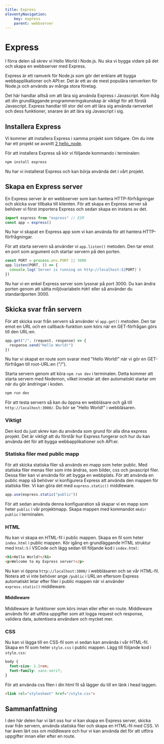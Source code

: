```yaml
---
title: Express
eleventyNavigation:
    key: express
    parent: webbserver
---
```


# Express

I förra delen så skrev vi Hello World i Node.js. Nu ska vi bygga vidare på det och skapa en webbserver med Express.

Express är ett ramverk för Node.js som gör det enklare att bygga webbapplikationer och API:er. Det är ett av de mest populära ramverken för Node.js och används av många stora företag.

Det här handlar alltså om att lära sig använda Express i Javascript. Kom ihåg att din grundläggande programmeringskunskap är viktigt för att förstå Javascript. Express handlar till stor del om att lära sig använda ramverket och dess funktioner, snarare än att lära sig Javascript i sig.

## Installera Express

Vi kommer att installera Express i samma projekt som tidigare. Om du inte har ett projekt se avsnitt [2 hello_node](../2-hello_node).

För att installera Express så kör vi följande kommando i terminalen:

```bash
npm install express
```
Nu har vi installerat Express och kan börja använda det i vårt projekt.

## Skapa en Express server

En Express server är en webbserver som kan hantera HTTP-förfrågningar och skicka svar tillbaka till klienten. För att skapa en Express server så behöver vi först importera Express och sedan skapa en instans av det.
```js
import express from "express" // ESM
const app = express()
```
Nu har vi skapat en Express app som vi kan använda för att hantera HTTP-förfrågningar.

För att starta servern så använder vi `app.listen()` metoden. Den tar emot en port som argument och startar servern på den porten.

```js
const PORT = process.env.PORT || 3000
app.listen(PORT, () => {
  console.log(`Server is running on http://localhost:${PORT}`)
})
```
Nu har vi en enkel Express server som lyssnar på port 3000. Du kan ändra porten genom att sätta miljövariabeln `PORT` eller så använder du standardporten 3000.

## Skicka svar från servern
För att skicka svar från servern så använder vi `app.get()` metoden. Den tar emot en URL och en callback-funktion som körs när en GET-förfrågan görs till den URL:en.

```js
app.get("/", (request, response) => {
  response.send("Hello World!")
})
```
Nu har vi skapat en route som svarar med "Hello World!" när vi gör en GET-förfrågan till root-URL:en ("/").

Starta servern genom att köra `npm run dev` i terminalen. Detta kommer att starta servern med Nodemon, vilket innebär att den automatiskt startar om när du gör ändringar i koden.

```bash
npm run dev
```

För att testa servern så kan du öppna en webbläsare och gå till `http://localhost:3000/`. Du bör se "Hello World!" i webbläsaren.

### Viktigt

Den kod du just skrev kan du använda som grund för alla dina express projekt. Det är viktigt att du förstår hur Express fungerar och hur du kan använda det för att bygga webbapplikationer och API:er.

### Statiska filer med public mapp

För att skicka statiska filer så används en mapp som heter public. Med statiska filer menas filer som inte ändras, som bilder, css och javascript filer. Dessa filer kan vi använda för att bygga en webbplats.
För att använda en public mapp så behöver vi konfigurera Express att använda den mappen för statiska filer. Vi kan göra det med `express.static()` middleware.

```js
app.use(express.static("public"))
```

För att sedan använda denna konfiguaration så skapar vi en mapp som heter `public` i vår projektmapp. Skapa mappen med kommandot `mkdir public` i terminalen.

### HTML

Nu kan vi skapa en HTML-fil i public mappen. Skapa en fil som heter `index.html` i public mappen. Kör igång en grundläggande HTML struktur med `html:5` i VSCode och lägg sedan till följande kod i `index.html`:

```html
<h1>Hello World!</h1>
<p>Welcome to my Express server!</p>
```

Nu kan vi öppna `http://localhost:3000/` i webbläsaren och se vår HTML-fil. Notera att vi inte behöver ange `/public` i URL:en eftersom Express automatiskt letar efter filer i public mappen när vi använder `express.static()` middleware.

#### Middleware

Middleware är funktioner som körs innan eller efter en route. Middleware används för att utföra uppgifter som att logga request och response, validera data, autentisera användare och mycket mer.


### CSS

Nu kan vi lägga till en CSS-fil som vi sedan kan använda i vår HTML-fil. Skapa en fil som heter `style.css` i public mappen. Lägg till följande kod i `style.css`:

```css
body {
  font-size: 1.2rem;
  font-family: sans-serif;
}
```

För att använda css filen i din html fil så lägger du till en länk i head taggen.

```html
<link rel="stylesheet" href="/style.css">
```

## Sammanfattning

I den här delen har vi lärt oss hur vi kan skapa en Express server, skicka svar från servern, använda statiska filer och skapa en HTML-fil med CSS. Vi har även lärt oss om middleware och hur vi kan använda det för att utföra uppgifter innan eller efter en route.
